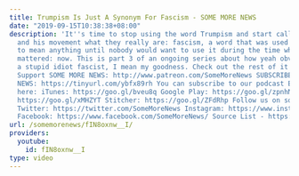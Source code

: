 ```yaml
---
title: Trumpism Is Just A Synonym For Fascism - SOME MORE NEWS
date: "2019-09-15T10:38:38+08:00"
description: 'It''s time to stop using the word Trumpism and start calling the president
  and his movement what they really are: fascism, a word that was used by everyone
  to mean anything until nobody would want to use it during the time when it really
  mattered: now. This is part 3 of an ongoing series about how yeah obviously Trump''s
  a stupid idiot fascist, I mean my goodness. Check out the rest of it here: https://www.youtube.com/playlist?list=PLkJemc4T5NYaTJVphMh1oGT5uYoKdFYzO&disable_polymer=true
  Support SOME MORE NEWS: http://www.patreon.com/SomeMoreNews SUBSCRIBE to SOME MORE
  NEWS: https://tinyurl.com/ybfx89rh You can subscribe to our podcast EVEN MORE NEWS
  here: iTunes: https://goo.gl/bveu8q Google Play: https://goo.gl/zpnhN9 Soundcloud:
  https://goo.gl/xMHZYT Stitcher: https://goo.gl/ZFdRhp Follow us on social Media!
  Twitter: https://twitter.com/SomeMoreNews Instagram: https://www.instagram.com/SomeMoreNews/
  Facebook: https://www.facebook.com/SomeMoreNews/ Source List - https://goo.gl/Q5Lgz8'
url: /somemorenews/fIN8oxnw__I/
providers:
  youtube:
    id: fIN8oxnw__I
type: video
---
```

